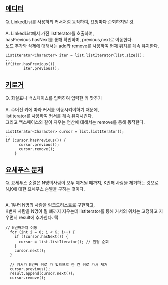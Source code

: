[에디터](https://www.acmicpc.net/problem/1406)
---
Q. LinkedList를 사용하되 커서처럼 동작하여, 요청마다 순회하지말 것.<br><br>
A. LinkedList에서 가진 listIterator를 호출하여,<br>
hasPrevious hasNext를 통해 확인하며, previous,next로 이동한다.<br>
노드 추가와 삭제에 대해서는 add와 remove를 사용하여 현재 위치를 계속 유지한다. 

    ListIterator<Character> iter = list.listIterator(list.size());
    ...
    if(iter.hasPrevious())
            iter.previous();

[키로거](https://www.acmicpc.net/problem/5397)
--
Q. 화살표나 백스페이스를 입력하여 입력한 키 맞추기 <br><br>
A. 주어진 키에 따라 커서를 이동시켜야하기 때문에,<br>
listIterator를 사용하여 커서를 계속 유지시킨다. <br>
그리고 백스페이스와 같이 지우는 연산에 대해서는 remove를 통해 동작한다. <br>

    ListIterator<Character> cursor = list.listIterator();
    ...
    if (cursor.hasPrevious()) {
          cursor.previous();
          cursor.remove();
        }

[요세푸스 문제](https://www.acmicpc.net/problem/1158)
--
Q. 요세푸스 순열은 N명의사람이 모두 제거될 떄까지, K번째 사람을 제거하는 것으로 N,K에 대한 요세푸스 순열을 구하는 것이다. <br><br>

A. 1부터 N명의 사람을 링크드리스트로 구현하고,<br>
K번째 사람을 N명이 될 떄까지 지우는데 listIterator를 통해 커서의 위치는 고정하고 지우면서 result에 추가한다. 
택

    // K번째까지 이동
      for (int i = 0; i < K; i++) {
        if (!cursor.hasNext()) {
          cursor = list.listIterator(); // 원형 순회
        }
        cursor.next();
      }

      // 커서가 K번째 뒤로 가 있으므로 한 칸 뒤로 가서 제거
      cursor.previous();
      result.append(cursor.next());
      cursor.remove();
